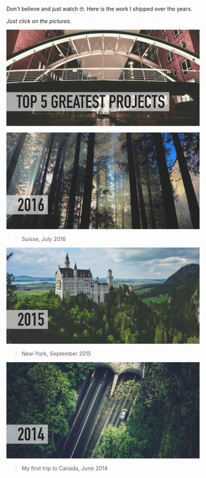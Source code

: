Don't believe and just watch 🤓. Here is the work I shipped over the years.

*Just click on the pictures.*

[![](https://raw.githubusercontent.com/firepress-org/themes-content/master/112_readiness/images/portefolio-preview_top-5.jpg)](/my-top-5-most-important-accomplishments-portefolio/)

[![](https://raw.githubusercontent.com/firepress-org/themes-content/master/112_readiness/images/portefolio-preview_2016.jpg)](/portfolio-2016/)

> Suisse, July 2016

[![](https://raw.githubusercontent.com/firepress-org/themes-content/master/112_readiness/images/portefolio-preview_2015.jpg)](/portfolio-2015/)

> New-York, September 2015

[![](https://raw.githubusercontent.com/firepress-org/themes-content/master/112_readiness/images/portefolio-preview_2014.jpg)
](/portfolio-2014/)

> My first trip to Canada, June 2014